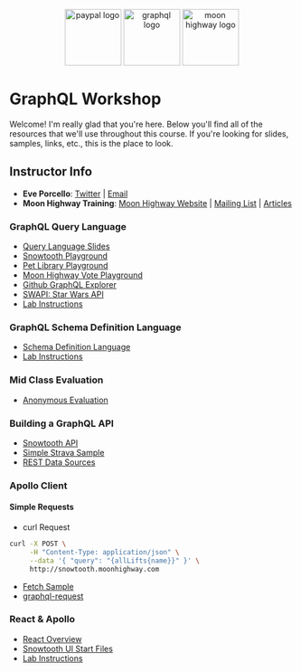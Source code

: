 <p align="center">
<img src="https://pbs.twimg.com/profile_images/1145724063106519040/b1L98qh9_400x400.jpg" width="100" alt="paypal logo"/>
<img src="https://upload.wikimedia.org/wikipedia/commons/thumb/1/17/GraphQL_Logo.svg/512px-GraphQL_Logo.svg.png" width="100" alt="graphql logo"/>
<img src="https://i.imgur.com/migo24P.png" width="100" alt="moon highway logo"/>
</p>

# GraphQL Workshop

Welcome! I'm really glad that you're here. Below you'll find all of the resources that we'll use throughout this course. If you're looking for slides, samples, links, etc., this is the place to look.

## Instructor Info

- **Eve Porcello**: [Twitter](https://twitter.com/eveporcello) | [Email](mailto:eve@moonhighway.com)
- **Moon Highway Training**: [Moon Highway Website](https://www.moonhighway.com) | [Mailing List](http://bit.ly/moonhighway) | [Articles](https://www.moonhighway.com/articles)

### GraphQL Query Language

- [Query Language Slides](https://slides.com/moonhighway/graphql-intro/)
- [Snowtooth Playground](https://snowtooth.moonhighway.com)
- [Pet Library Playground](https://pet-library.moonhighway.com)
- [Moon Highway Vote Playground](http://vote.moonhighway.com)
- [Github GraphQL Explorer](https://developer.github.com/v4/explorer/)
- [SWAPI: Star Wars API](http://graphql.org/swapi-graphql/)
- [Lab Instructions](https://slides.com/moonhighway/snowtooth-query-lab/)

### GraphQL Schema Definition Language

- [Schema Definition Language](https://slides.com/moonhighway/schema-definition-language/)
- [Lab Instructions](https://slides.com/moonhighway/schema-lab/)

### Mid Class Evaluation

- [Anonymous Evaluation](https://docs.google.com/forms/d/e/1FAIpQLSdZNGWrd3t1u9g4N0KgMWogdjUbmScc6AFFaJI4_PTlnj4qEw/viewform?usp=sf_link)

### Building a GraphQL API

- [Snowtooth API](https://github.com/graphqlworkshop/snowtooth-api)
- [Simple Strava Sample](https://github.com/eveporcello/simple-strava-sample/blob/master/index.js)
- [REST Data Sources](https://github.com/MoonHighway/countries-datasources)

### Apollo Client

#### Simple Requests

- curl Request

```sh
curl -X POST \
     -H "Content-Type: application/json" \
     --data '{ "query": "{allLifts{name}}" }' \
     http://snowtooth.moonhighway.com
```

- [Fetch Sample](https://codesandbox.io/s/n3jro0o4n0)
- [graphql-request](https://codesandbox.io/s/4qzq5z2vz0)

### React & Apollo

- [React Overview](https://slides.com/moonhighway/react-overview)
- [Snowtooth UI Start Files](https://github.com/graphqlworkshop/snowtooth-ui)
- [Lab Instructions](https://slides.com/moonhighway/client-lab/)
